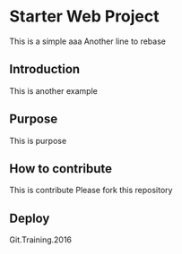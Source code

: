 # Starter Web Project

This is a simple
aaa
Another line to rebase
## Introduction

This is another example

## Purpose

This is purpose

## How to contribute

This is contribute
Please fork this repository
## Deploy

Git.Training.2016